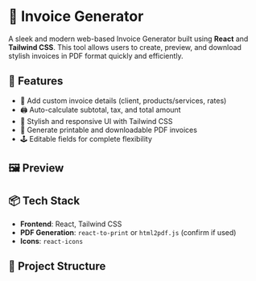 # 🧾 Invoice Generator

A sleek and modern web-based Invoice Generator built using **React** and **Tailwind CSS**. This tool allows users to create, preview, and download stylish invoices in PDF format quickly and efficiently.

## 🚀 Features

- 📄 Add custom invoice details (client, products/services, rates)
- 🖨️ Auto-calculate subtotal, tax, and total amount
- 🎨 Stylish and responsive UI with Tailwind CSS
- 🧾 Generate printable and downloadable PDF invoices
- 🕹️ Editable fields for complete flexibility

## 🖼️ Preview



## 📦 Tech Stack

- **Frontend**: React, Tailwind CSS
- **PDF Generation**: `react-to-print` or `html2pdf.js` (confirm if used)
- **Icons**: `react-icons`

## 📂 Project Structure

